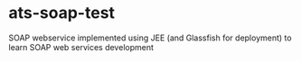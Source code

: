 # ats-soap-test
SOAP webservice implemented using JEE (and Glassfish for deployment) to learn SOAP web services development
